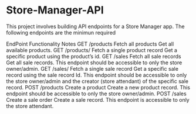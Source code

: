 # Store-Manager-API
This project involves building API endpoints for a Store Manager app. The following endpoints are the minimun required

EndPoint	Functionality	Notes
GET /products	Fetch all products	Get all available products.
GET /products/<productId>	Fetch a single product record	Get a specific product using the product’s id.
GET /sales	Fetch all sale records	Get all sale records. This endpoint should be accessible to only the store owner/admin.
GET /sales/<saleId>	Fetch a single sale record	Get a specific sale record using the sale record Id. This endpoint should be accessible to only the store owner/admin and the creator (store attendant) of the specific sale record.
POST /products	Create a product	Create a new product record. This endpoint should be accessible to only the store owner/admin.
POST /sales	Create a sale order	Create a sale record. This endpoint is accessible to only the store attendant.
